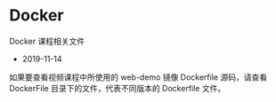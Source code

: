 # Docker
Docker 课程相关文件
- 2019-11-14

如果要查看视频课程中所使用的 web-demo 镜像 Dockerfile 源码，请查看 DockerFile 目录下的文件，代表不同版本的 Dockerfile 文件。
